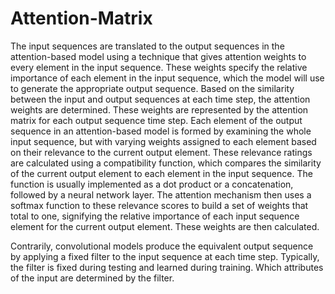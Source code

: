 # Attention-Matrix
The input sequences are translated to the output sequences in the attention-based model using a technique that gives attention weights
to every element in the input sequence. These weights specify the relative importance of each element in the input sequence, which the model
will use to generate the appropriate output sequence. Based on the similarity between the input and output sequences at each time step, 
the attention weights are determined. These weights are represented by the attention matrix for each output sequence time step.
Each element of the output sequence in an attention-based model is formed by examining the whole input sequence, but with varying weights 
assigned to each element based on their relevance to the current output element. These relevance ratings are calculated using a compatibility function, 
which compares the similarity of the current output element to each element in the input sequence. The function is usually implemented as a dot product
or a concatenation, followed by a neural network layer.
The attention mechanism then uses a softmax function to these relevance scores to build a set of weights that total to one, signifying the relative 
importance of each input sequence element for the current output element. These weights are then calculated.

Contrarily, convolutional models produce the equivalent output sequence by applying a fixed filter to the input sequence at each time step.
Typically, the filter is fixed during testing and learned during training. Which attributes of the input are determined by the filter.
